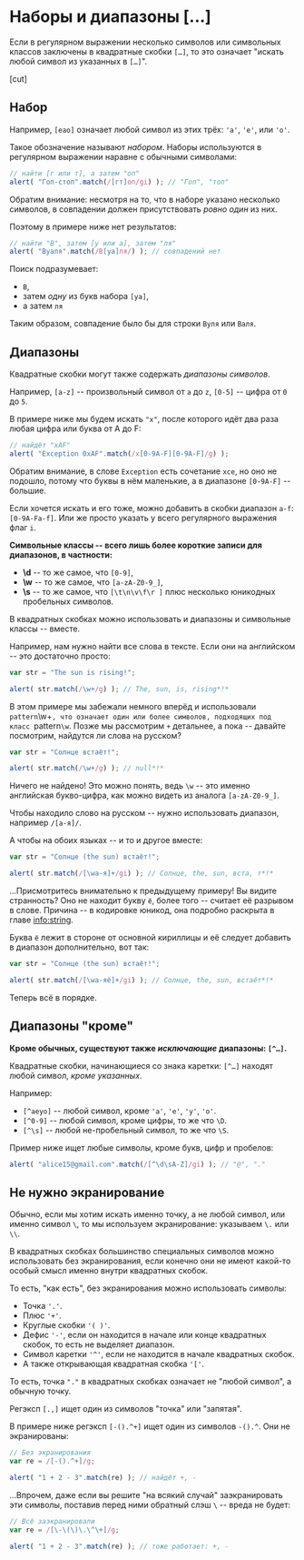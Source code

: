 # Наборы и диапазоны [...]

Если в регулярном выражении несколько символов или символьных классов заключены в квадратные скобки `[…]`, то это означает "искать любой символ из указанных в `[…]`".

[cut]

## Набор

Например, <code class="pattern">[еао]</code> означает любой символ из этих трёх: `'а'`, `'е'`, или `'о'`.

Такое обозначение называют *набором*. Наборы используются в регулярном выражении наравне с обычными символами:

```js run
// найти [г или т], а затем "оп"
alert( "Гоп-стоп".match(/[гт]оп/gi) ); // "Гоп", "топ"
```

Обратим внимание: несмотря на то, что в наборе указано несколько символов, в совпадении должен присутствовать *ровно один* из них.

Поэтому в примере ниже нет результатов:

```js run
// найти "В", затем [у или а], затем "ля"
alert( "Вуаля".match(/В[уа]ля/) ); // совпадений нет
```

Поиск подразумевает:

- <code class="pattern">В</code>,
- затем *одну* из букв набора <code class="pattern">[уа]</code>,
- а затем <code class="pattern">ля</code>

Таким образом, совпадение было бы для строки <code class="match">Вуля</code> или <code class="match">Валя</code>.

## Диапазоны

Квадратные скобки могут также содержать *диапазоны символов*.

Например,  <code class="pattern">[a-z]</code> -- произвольный символ от `a` до `z`, <code class="pattern">[0-5]</code> -- цифра от `0` до `5`.

В примере ниже мы будем искать `"x"`, после которого идёт два раза любая цифра или буква от A до F:

```js run
// найдёт "xAF"
alert( "Exception 0xAF".match(/x[0-9A-F][0-9A-F]/g) );
```

Обратим внимание, в слове <code class="subject">Exception</code> есть сочетание <code class="subject">xce</code>, но оно не подошло, потому что буквы в нём маленькие, а в диапазоне <code class="pattern">[0-9A-F]</code> -- большие.

Если хочется искать и его тоже, можно добавить в скобки диапазон `a-f`: <code class="pattern">[0-9A-Fa-f]</code>. Или же просто указать у всего регулярного выражения флаг `i`.

**Символьные классы -- всего лишь более короткие записи для диапазонов, в частности:**

- **\d** -- то же самое, что <code class="pattern">[0-9]</code>,
- **\w** -- то же самое, что <code class="pattern">[a-zA-Z0-9_]</code>,
- **\s** -- то же самое, что <code class="pattern">[\t\n\v\f\r ]</code> плюс несколько юникодных пробельных символов.

В квадратных скобках можно использовать и диапазоны и символьные классы -- вместе.

Например, нам нужно найти все слова в тексте. Если они на английском -- это достаточно просто:

```js run
var str = "The sun is rising!";

alert( str.match(/\w+/g) ); // The, sun, is, rising*!*
```

В этом примере мы забежали немного вперёд и использовали `pattern`\w+`, что означает один или более символов, подходящих под класс `pattern`\w`. Позже мы рассмотрим `+` детальнее, а пока -- давайте посмотрим, найдутся ли слова на русском?

```js run
var str = "Солнце встаёт!";

alert( str.match(/\w+/g) ); // null*!*
```

Ничего не найдено! Это можно понять, ведь <code class="pattern">\w</code> -- это именно английская букво-цифра, как можно видеть из аналога <code class="pattern">[a-zA-Z0-9_]</code>.

Чтобы находило слово на русском -- нужно использовать диапазон, например <code class="pattern">/[а-я]/</code>.

А чтобы на обоих языках -- и то и другое вместе:

```js run
var str = "Солнце (the sun) встаёт!";

alert( str.match(/[\wа-я]+/gi) ); // Солнце, the, sun, вста, т*!*
```

...Присмотритесь внимательно к предыдущему примеру! Вы видите странность? Оно не находит букву <code class="match">ё</code>, более того -- считает её разрывом в слове. Причина  -- в кодировке юникод, она подробно раскрыта в главе <info:string>.

Буква `ё` лежит в стороне от основной кириллицы и её следует добавить в диапазон дополнительно, вот так:

```js run
var str = "Солнце (the sun) встаёт!";

alert( str.match(/[\wа-яё]+/gi) ); // Солнце, the, sun, встаёт*!*
```

Теперь всё в порядке.

## Диапазоны "кроме"

**Кроме обычных, существуют также *исключающие* диапазоны: <code class="pattern">[^…]</code>.**

Квадратные скобки, начинающиеся со знака каретки: <code class="pattern">[^…]</code> находят любой символ, *кроме указанных*.

Например:

- <code class="pattern">[^аеуо]</code> -- любой символ, кроме  `'a'`, `'e'`, `'y'`, `'o'`.
- <code class="pattern">[^0-9]</code> -- любой символ, кроме цифры, то же что `\D`.
- <code class="pattern">[^\s]</code> -- любой не-пробельный символ, то же что `\S`.

Пример ниже ищет любые символы, кроме букв, цифр и пробелов:

```js run
alert( "alice15@gmail.com".match(/[^\d\sA-Z]/gi) ); // "@", "."
```

## Не нужно экранирование

Обычно, если мы хотим искать именно точку, а не любой символ, или именно символ `\`, то мы используем экранирование: указываем `\.` или `\\`.

В квадратных скобках большинство специальных символов можно использовать без экранирования, если конечно они не имеют какой-то особый смысл именно внутри квадратных скобок.

То есть, "как есть", без экранирования можно использовать символы:

- Точка <code class="pattern">'.'</code>.
- Плюс <code class="pattern">'+'</code>.
- Круглые скобки <code class="pattern">'( )'</code>.
- Дефис <code class="pattern">'-'</code>, если он находится в начале или конце квадратных скобок, то есть не выделяет диапазон.
- Символ каретки <code class="pattern">'^'</code>, если не находится в начале квадратных скобок.
- А также открывающая квадратная скобка <code class="pattern">'['</code>.

То есть, точка `"."` в квадратных скобках означает не "любой символ", а обычную точку.

Регэксп <code class="pattern">[.,]</code> ищет один из символов "точка" или "запятая".

В примере ниже регэксп <code class="pattern">[-().^+]</code> ищет один из символов `-().^`. Они не экранированы:

```js run
// Без экранирования
var re = /[-().^+]/g;

alert( "1 + 2 - 3".match(re) ); // найдёт +, -
```

...Впрочем, даже если вы решите "на всякий случай" заэкранировать эти символы, поставив перед ними обратный слэш `\` -- вреда не будет:

```js run
// Всё заэкранировали
var re = /[\-\(\)\.\^\+]/g;

alert( "1 + 2 - 3".match(re) ); // тоже работает: +, -
```

